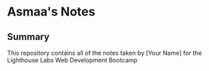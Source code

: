# Asmaa's Notes

## Summary

This repository contains all of the notes taken by [Your Name] for the Lighthouse Labs Web Development Bootcamp
